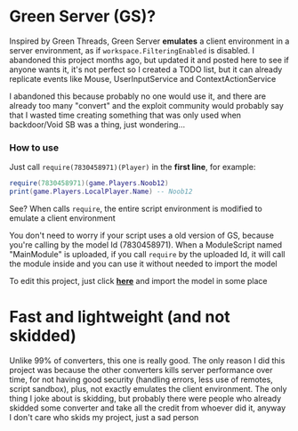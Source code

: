 # Green Server (GS)?
Inspired by Green Threads, Green Server **emulates** a client environment in a server environment, as if `workspace.FilteringEnabled` is disabled. I abandoned this project months ago, but updated it and posted here to see if anyone wants it, it's not perfect so I created a TODO list, but it can already replicate events like Mouse, UserInputService and ContextActionService<br/>

I abandoned this because probably no one would use it, and there are already too many "convert" and the exploit community would probably say that I wasted time creating something that was only used when backdoor/Void SB was a thing, just wondering...<br/>

### How to use
Just call `require(7830458971)(Player)` in the **first line**, for example:
```lua
require(7830458971)(game.Players.Noob12)
print(game.Players.LocalPlayer.Name) -- Noob12
```
See? When calls `require`, the entire script environment is modified to emulate a client environment<br/>

You don't need to worry if your script uses a old version of GS, because you're calling by the model Id (7830458971). When a ModuleScript named "MainModule" is uploaded, if you call `require` by the uploaded Id, it will call the module inside and you can use it without needed to import the model<br/>

To edit this project, just click **[here](https://www.roblox.com/library/7830458971)** and import the model in some place

# Fast and lightweight (and not skidded)
Unlike 99% of converters, this one is really good. The only reason I did this project was because the other converters kills server performance over time, for not having good security (handling errors, less use of remotes, script sandbox), plus, not exactly emulates the client environment. The only thing I joke about is skidding, but probably there were people who already skidded some converter and take all the credit from whoever did it, anyway I don't care who skids my project, just a sad person
